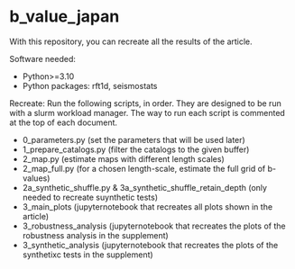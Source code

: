 # b_value_japan

With this repository, you can recreate all the results of the article.

Software needed:
- Python>=3.10
- Python packages: rft1d, seismostats

Recreate:
Run the following scripts, in order. They are designed to be run with a slurm workload manager. The way to run each script is commented at the top of each document.
- 0_parameters.py (set the parameters that will be used later) 
- 1_prepare_catalogs.py (filter the catalogs to the given buffer)
- 2_map.py (estimate maps with different length scales)
- 2_map_full.py (for a chosen length-scale, estimate the full grid of b-values)
- 2a_synthetic_shuffle.py & 3a_synthetic_shuffle_retain_depth (only needed to recreate suynthetic tests)
- 3_main_plots (jupyternotebook that recreates all plots shown in the article)
- 3_robustness_analysis (jupyternotebook that recreates the plots of the robustness analysis in the supplement)
- 3_synthetic_analysis (jupyternotebook that recreates the plots of the synthetixc tests in the supplement)


